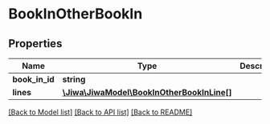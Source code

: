 # BookInOtherBookIn

## Properties
Name | Type | Description | Notes
------------ | ------------- | ------------- | -------------
**book_in_id** | **string** |  | [optional] 
**lines** | [**\Jiwa\JiwaModel\BookInOtherBookInLine[]**](BookInOtherBookInLine.md) |  | [optional] 

[[Back to Model list]](../README.md#documentation-for-models) [[Back to API list]](../README.md#documentation-for-api-endpoints) [[Back to README]](../README.md)


